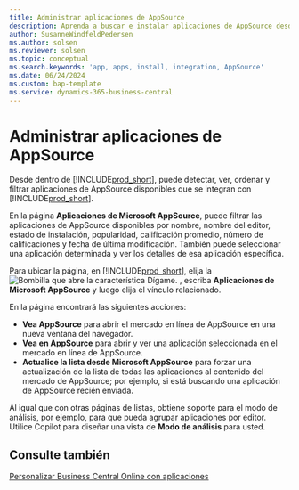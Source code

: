 ```yaml
---
title: Administrar aplicaciones de AppSource
description: Aprenda a buscar e instalar aplicaciones de AppSource desde Business Central.
author: SusanneWindfeldPedersen
ms.author: solsen
ms.reviewer: solsen
ms.topic: conceptual
ms.search.keywords: 'app, apps, install, integration, AppSource'
ms.date: 06/24/2024
ms.custom: bap-template
ms.service: dynamics-365-business-central
---
```


# <a name="manage-appsource-apps"></a>Administrar aplicaciones de AppSource
 
Desde dentro de [!INCLUDE[prod_short](includes/prod_short.md)], puede detectar, ver, ordenar y filtrar aplicaciones de AppSource disponibles que se integran con [!INCLUDE[prod_short](includes/prod_short.md)].

En la página **Aplicaciones de Microsoft AppSource**, puede filtrar las aplicaciones de AppSource disponibles por nombre, nombre del editor, estado de instalación, popularidad, calificación promedio, número de calificaciones y fecha de última modificación. También puede seleccionar una aplicación determinada y ver los detalles de esa aplicación específica.

Para ubicar la página, en [!INCLUDE[prod_short](includes/prod_short.md)], elija la ![Bombilla que abre la característica Dígame.](media/ui-search/search_small.png "Dígame qué desea hacer") , escriba **Aplicaciones de Microsoft AppSource** y luego elija el vínculo relacionado.

En la página encontrará las siguientes acciones: 
 
- **Vea AppSource** para abrir el mercado en línea de AppSource en una nueva ventana del navegador. 
- **Vea en AppSource** para abrir y ver una aplicación seleccionada en el mercado en línea de AppSource. 
- **Actualice la lista desde Microsoft AppSource** para forzar una actualización de la lista de todas las aplicaciones al contenido del mercado de AppSource; por ejemplo, si está buscando una aplicación de AppSource recién enviada.
 
Al igual que con otras páginas de listas, obtiene soporte para el modo de análisis, por ejemplo, para que pueda agrupar aplicaciones por editor. Utilice Copilot para diseñar una vista de **Modo de análisis** para usted.

## <a name="see-also"></a>Consulte también

[Personalizar Business Central Online con aplicaciones](ui-extensions.md)  
